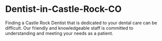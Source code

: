 # Dentist-in-Castle-Rock-CO
Finding a Castle Rock Dentist that is dedicated to your dental care can be difficult. Our friendly and knowledgeable staff is committed to understanding and meeting your needs as a patient. 
